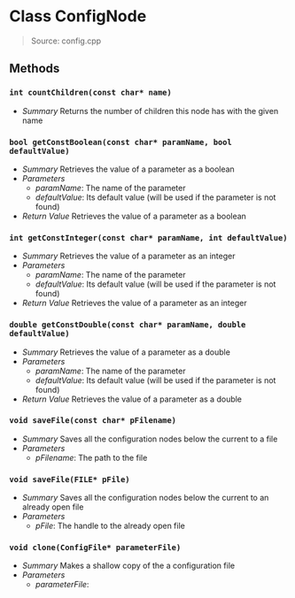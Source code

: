 # Class ConfigNode
> Source: config.cpp
## Methods
### `int countChildren(const char* name)`
* *Summary*
  Returns the number of children this node has with the given name
### `bool getConstBoolean(const char* paramName, bool defaultValue)`
* *Summary*
  Retrieves the value of a parameter as a boolean
* *Parameters*
  * _paramName_: The name of the parameter
  * _defaultValue_: Its default value (will be used if the parameter is not found)
* *Return Value*
  Retrieves the value of a parameter as a boolean
### `int getConstInteger(const char* paramName, int defaultValue)`
* *Summary*
  Retrieves the value of a parameter as an integer
* *Parameters*
  * _paramName_: The name of the parameter
  * _defaultValue_: Its default value (will be used if the parameter is not found)
* *Return Value*
  Retrieves the value of a parameter as an integer
### `double getConstDouble(const char* paramName, double defaultValue)`
* *Summary*
  Retrieves the value of a parameter as a double
* *Parameters*
  * _paramName_: The name of the parameter
  * _defaultValue_: Its default value (will be used if the parameter is not found)
* *Return Value*
  Retrieves the value of a parameter as a double
### `void saveFile(const char* pFilename)`
* *Summary*
  Saves all the configuration nodes below the current to a file
* *Parameters*
  * _pFilename_: The path to the file
### `void saveFile(FILE* pFile)`
* *Summary*
  Saves all the configuration nodes below the current to an already open file
* *Parameters*
  * _pFile_: The handle to the already open file
### `void clone(ConfigFile* parameterFile)`
* *Summary*
  Makes a shallow copy of the a configuration file
* *Parameters*
  * _parameterFile_: 
